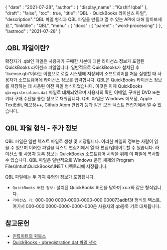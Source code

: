 {
  "date" : "2021-07-28",
  "author" : {
    "display_name" : "Kashif Iqbal"
},
  "draft" : "false",
  "toc" : true,
  "title" :"QBL - QuickBooks 라이센스 파일",
  "description":"QBL 파일 형식과 QBL 파일을 만들고 열 수 있는 API에 대해 알아보세요.",
  "linktitle" : "QBL",
  "menu" : {
    "docs" : {
      "parent" : "word-processing"
}
},
  "lastmod" : "2021-07-28"
}

## .QBL 파일이란?

확장자가 .qbl인 파일은 사용자가 구매한 사본에 대한 라이선스 정보가 포함된 QuickBooks 라이선스 파일입니다. 일반적으로 QuickBooks가 설치된 후 'license.qbl'이라는 이름으로 로컬 시스템에 저장되며 소프트웨어를 처음 실행할 때 사용자가 소프트웨어에 라이선스 정보를 입력합니다. QBL은 QuickBooks 라이선스 정보를 저장하는 데 사용된 이전 파일 형식이었습니다. 이것은 이제 QuickBooks `qbregisteration.dat` 파일로 대체되었으며 사용자의 확인 이메일, 구매한 DVD 또는 기타 구매 수단을 통한 정보로 채워집니다. QBL 파일은 Windows 메모장, Apple TextEdit, 메모장++, Github Atom 편집기 등과 같은 모든 텍스트 편집기에서 열 수 있습니다.

## QBL 파일 형식 - 추가 정보

QBL 파일은 일반 텍스트 파일로 생성 및 저장됩니다. 이러한 파일의 정보는 사람이 읽을 수 있으며 이러한 파일을 텍스트 편집기에서 열 때 편집/업데이트할 수 있습니다. 라이선스 및 사용자 등록 정보는 QuickBooks 소프트웨어 시작을 위해 이 파일에 복사할 수 있습니다. QBL 파일은 일반적으로 Windows 운영 체제의 Program Files\Intuit\QuickBooks\INET 디렉토리에 저장됩니다.

QBL 파일에는 두 가지 유형의 정보가 포함됩니다.

* `QuickBooks 버전 정보:` 설치된 QuickBooks 버전을 말하며 xx.x와 같은 형식입니다.
* `라이선스 키:` 000-000 0000-0000-0000-000 000073adbf3f 형식의 텍스트. 여기서 000-000 0000-0000-0000-000은 사용자의 qb등록 키로 대체됩니다.

## 참고문헌

* [인튜이트의 퀵북스](https://quickbooks.intuit.com/)
* [QuickBooks - qbregistration.dat 파일 생성](https://quickbooks.intuit.com/learn-support/en-us/help-article/license-information/create-create-qbregistration-dat-file/L7S5BwSst_US_en_US)

